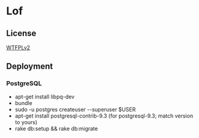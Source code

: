 # Lof

## License

[WTFPLv2](http://www.wtfpl.net/about/)

## Deployment
### PostgreSQL
- apt-get install libpq-dev
- bundle
- sudo -u postgres createuser --superuser $USER
- apt-get install postgresql-contrib-9.3 (for postgresql-9.3; match version to
  yours)
- rake db:setup && rake db:migrate 
